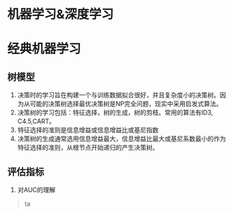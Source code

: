 # 机器学习&深度学习





# 经典机器学习

## 树模型

1. 决策时的学习旨在构建一个与训练数据拟合很好，并且复杂度小的决策树。因为从可能的决策树选择最优决策树是NP完全问题，现实中采用启发式算法。
2. 决策树的学习包括：特征选择，树的生成，树的剪枝。常用的算法有ID3, C4.5,CART。
3. 特征选择的准则是信息增益或信息增益比或基尼指数
4. 决策树的生成通常选用信息增益最大，信息增益比最大或基尼系数最小的作为特征选择的准则，从根节点开始递归的产生决策树。



## 评估指标

1. 对AUC的理解

> ta
